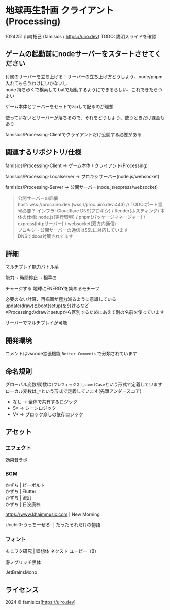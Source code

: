 # 地球再生計画 クライアント (Processing)

1024251 山﨑拓己 (famisics / https://uiro.dev)
TODO: 説明スライドを確認

## ゲームの起動前にnodeサーバーをスタートさせてください

付属のサーバーを立ち上げる！サーバーの立ち上げ方どうしよう、node/pnpm入れてもらうわけにいかないし  
node 持ち歩くで検索して.batで起動するようにできるらしい、これできたらつよい

ゲーム本体とサーバーをセットでzipして配るのが理想

使っていないとサーバーが落ちるので、それをどうしよう、使うときだけ課金もあり

famisics/Processing-Clientでクライアントだけ公開する必要がある

## 関連するリポジトリ/仕様

famisics/Processing-Client -> ゲーム本体 / クライアント(Processing)

famisics/Processing-Localserver -> プロキシサーバー(node.js/websocket)

famisics/Processing-Server -> 公開サーバー(node.js/express/websocket)

> 公開サーバーの詳細  
> host: wss://proc.uiro.dev (wss;//proc.uiro.dev:443) // TODO:ポート番号必要？
> インフラ: Cloudflare DNS(プロキシ) / Render(ホスティング)
> 本体の仕様: node.js(実行環境) / pnpm(パッケージマネージャー) / express(httpサーバー) / websocket(双方向通信)  
> プロキシ - 公開サーバーの通信はSSLに対応しています  
> DNSでddos対策されてます

## 詳細

マルチプレイ能力バトル系

能力
・時間停止
・相手の

チャージする
地球にENERGYを集めるモチーフ

必要のない計算、再描画が極力減るように意識している  
update(draw)とboot(setup)を分けるなど  
※Processingのdrawとsetupから区別するためにあえて別の名前を使っています

サーバーでマルチプレイが可能

## 開発環境

コメントはvscode拡張機能 `Better Comments` で分類されています

## 命名規則
グローバル変数/関数は`[プレフィックス]_camelCase`という形式で定義しています  
ローカル変数は`_*`という形式で定義しています(先頭アンダースコア)

- なし → 全体で共有するロジック
- S* → シーンロジック
- V* → ブロック崩しの依存ロジック

## アセット

### エフェクト

効果音ラボ

### BGM

かずち | ビーボルト  
かずち | Flutter  
かずち | 流幻  
かずち | 日没廃校

https://www.khaimmusic.com | New Morning

Ucchii0-うっちーぜろ- | たったそれだけの物語

### フォント

もじワク研究 | 廻想体 ネクスト ユーピー（B）

瀞ノグリッチ黒体

JetBrainsMono

## ライセンス
2024 © famisics(https://uiro.dev)
